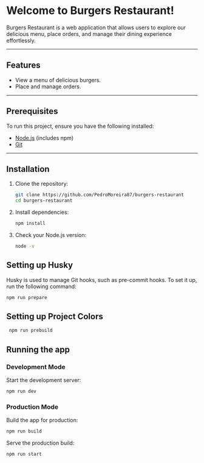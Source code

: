 # Welcome to Burgers Restaurant!

Burgers Restaurant is a web application that allows users to explore our delicious menu, place orders, and manage their dining experience effortlessly.

---

## Features

- View a menu of delicious burgers.
- Place and manage orders.

---

## Prerequisites

To run this project, ensure you have the following installed:

- [Node.js](https://nodejs.org/) (includes npm)
- [Git](https://git-scm.com/)

---

## Installation

1. Clone the repository:

   ```bash
   git clone https://github.com/PedroMoreira87/burgers-restaurant
   cd burgers-restaurant
   ```

2. Install dependencies:

   ```bash
   npm install
   ```

3. Check your Node.js version:
   ```bash
   node -v
   ```

## Setting up Husky

Husky is used to manage Git hooks, such as pre-commit hooks. To set it up, run the following command:

```bash
npm run prepare
```

## Setting up Project Colors

```bash
 npm run prebuild
```

## Running the app

### Development Mode

Start the development server:

```bash
npm run dev
```

### Production Mode

Build the app for production:

```bash
npm run build
```

Serve the production build:

```bash
npm run start
```
